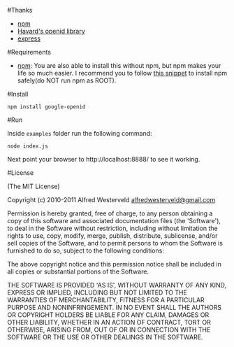 #Thanks

- [npm](https://github.com/isaacs/npm)
- [Havard's openid library](https://github.com/havard/node-openid)
- [express](http://expressjs.com)

#Requirements

- [npm](https://github.com/isaacs/npm): You are also able to install this without npm, but npm makes your life so much easier. 
I recommend you to follow [this snippet](http://gist.github.com/579814) to install npm safely(do NOT run npm as ROOT).

#Install

`npm install google-openid`

#Run

Inside `examples` folder run the following command:
  
    node index.js

Next point your browser to http://localhost:8888/ to see it working.

#License

(The MIT License)

Copyright (c) 2010-2011 Alfred Westerveld <alfredwesterveld@gmail.com>

Permission is hereby granted, free of charge, to any person obtaining a copy of this software and associated documentation files (the 'Software'), to deal in the Software without restriction, including without limitation the rights to use, copy, modify, merge, publish, distribute, sublicense, and/or sell copies of the Software, and to permit persons to whom the Software is furnished to do so, subject to the following conditions:

The above copyright notice and this permission notice shall be included in all copies or substantial portions of the Software.

THE SOFTWARE IS PROVIDED 'AS IS', WITHOUT WARRANTY OF ANY KIND, EXPRESS OR IMPLIED, INCLUDING BUT NOT LIMITED TO THE WARRANTIES OF MERCHANTABILITY, FITNESS FOR A PARTICULAR PURPOSE AND NONINFRINGEMENT. IN NO EVENT SHALL THE AUTHORS OR COPYRIGHT HOLDERS BE LIABLE FOR ANY CLAIM, DAMAGES OR OTHER LIABILITY, WHETHER IN AN ACTION OF CONTRACT, TORT OR OTHERWISE, ARISING FROM, OUT OF OR IN CONNECTION WITH THE SOFTWARE OR THE USE OR OTHER DEALINGS IN THE SOFTWARE.
